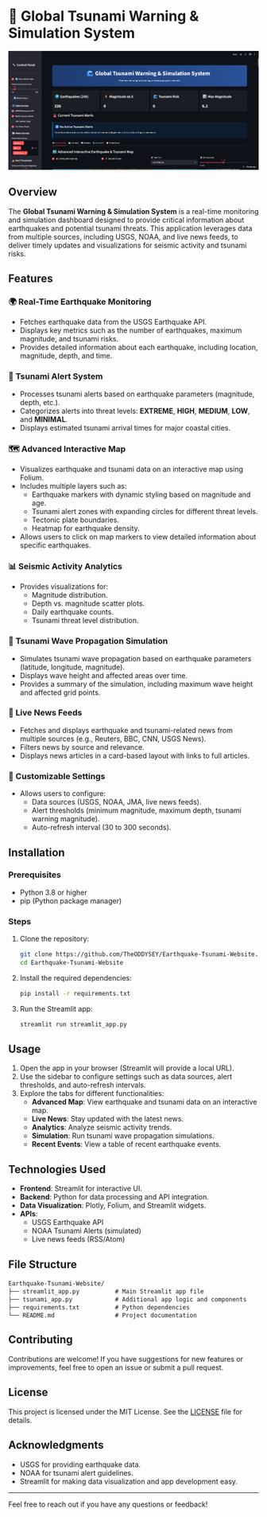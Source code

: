 

# 🌊 Global Tsunami Warning & Simulation System

![Overview of the Global Tsunami Warning & Simulation System](overview.png)

## Overview
The **Global Tsunami Warning & Simulation System** is a real-time monitoring and simulation dashboard designed to provide critical information about earthquakes and potential tsunami threats. This application leverages data from multiple sources, including USGS, NOAA, and live news feeds, to deliver timely updates and visualizations for seismic activity and tsunami risks.

## Features

### 🌍 Real-Time Earthquake Monitoring
- Fetches earthquake data from the USGS Earthquake API.
- Displays key metrics such as the number of earthquakes, maximum magnitude, and tsunami risks.
- Provides detailed information about each earthquake, including location, magnitude, depth, and time.

### 🌊 Tsunami Alert System
- Processes tsunami alerts based on earthquake parameters (magnitude, depth, etc.).
- Categorizes alerts into threat levels: **EXTREME**, **HIGH**, **MEDIUM**, **LOW**, and **MINIMAL**.
- Displays estimated tsunami arrival times for major coastal cities.

### 🗺️ Advanced Interactive Map
- Visualizes earthquake and tsunami data on an interactive map using Folium.
- Includes multiple layers such as:
  - Earthquake markers with dynamic styling based on magnitude and age.
  - Tsunami alert zones with expanding circles for different threat levels.
  - Tectonic plate boundaries.
  - Heatmap for earthquake density.
- Allows users to click on map markers to view detailed information about specific earthquakes.

### 📊 Seismic Activity Analytics
- Provides visualizations for:
  - Magnitude distribution.
  - Depth vs. magnitude scatter plots.
  - Daily earthquake counts.
  - Tsunami threat level distribution.

### 🌊 Tsunami Wave Propagation Simulation
- Simulates tsunami wave propagation based on earthquake parameters (latitude, longitude, magnitude).
- Displays wave height and affected areas over time.
- Provides a summary of the simulation, including maximum wave height and affected grid points.

### 📰 Live News Feeds
- Fetches and displays earthquake and tsunami-related news from multiple sources (e.g., Reuters, BBC, CNN, USGS News).
- Filters news by source and relevance.
- Displays news articles in a card-based layout with links to full articles.

### 🔧 Customizable Settings
- Allows users to configure:
  - Data sources (USGS, NOAA, JMA, live news feeds).
  - Alert thresholds (minimum magnitude, maximum depth, tsunami warning magnitude).
  - Auto-refresh interval (30 to 300 seconds).

## Installation

### Prerequisites
- Python 3.8 or higher
- pip (Python package manager)

### Steps
1. Clone the repository:
   ```bash
   git clone https://github.com/TheODDYSEY/Earthquake-Tsunami-Website.git
   cd Earthquake-Tsunami-Website
   ```
2. Install the required dependencies:
   ```bash
   pip install -r requirements.txt
   ```
3. Run the Streamlit app:
   ```bash
   streamlit run streamlit_app.py
   ```

## Usage
1. Open the app in your browser (Streamlit will provide a local URL).
2. Use the sidebar to configure settings such as data sources, alert thresholds, and auto-refresh intervals.
3. Explore the tabs for different functionalities:
   - **Advanced Map**: View earthquake and tsunami data on an interactive map.
   - **Live News**: Stay updated with the latest news.
   - **Analytics**: Analyze seismic activity trends.
   - **Simulation**: Run tsunami wave propagation simulations.
   - **Recent Events**: View a table of recent earthquake events.

## Technologies Used
- **Frontend**: Streamlit for interactive UI.
- **Backend**: Python for data processing and API integration.
- **Data Visualization**: Plotly, Folium, and Streamlit widgets.
- **APIs**:
  - USGS Earthquake API
  - NOAA Tsunami Alerts (simulated)
  - Live news feeds (RSS/Atom)

## File Structure
```
Earthquake-Tsunami-Website/
├── streamlit_app.py          # Main Streamlit app file
├── tsunami_app.py            # Additional app logic and components
├── requirements.txt          # Python dependencies
└── README.md                 # Project documentation
```

## Contributing
Contributions are welcome! If you have suggestions for new features or improvements, feel free to open an issue or submit a pull request.

## License
This project is licensed under the MIT License. See the [LICENSE](LICENSE) file for details.

## Acknowledgments
- USGS for providing earthquake data.
- NOAA for tsunami alert guidelines.
- Streamlit for making data visualization and app development easy.

---

Feel free to reach out if you have any questions or feedback!
